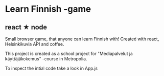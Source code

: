 # Learn Finnish -game 
## react ★ node 
Small browser game, that anyone can learn Finnish with! Created with react, Helsinkikuvia API and coffee.

This project is created as a school project for "Mediapalvelut ja käyttäjäkokemus" -course in Metropolia.

To inspect the intial code take a look in App.js
